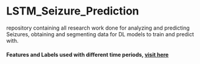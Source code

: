 # LSTM_Seizure_Prediction
repository containing all research work done for analyzing and predicting Seizures, obtaining and segmenting data for DL models to train and predict with. 

#### Features and Labels used with different time periods, <a href="https://drive.google.com/drive/folders/1Ef7OBt9xA1_YE0Bj-eeshrAALw0JjxMp?usp=sharing">visit here</a>
